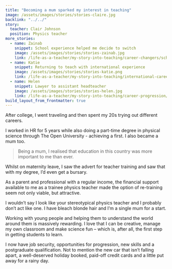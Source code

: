 ```yaml
---
title: "Becoming a mum sparked my interest in teaching"
image: /assets/images/stories/stories-claire.jpg
backlink: "../../"
story:
  teacher: Clair Johnson
  position: Physics teacher
more_stories:
  - name: Zainab
    snippet: School experience helped me decide to switch
    image: /assets/images/stories/stories-zainab.jpg
    link: /life-as-a-teacher/my-story-into-teaching/career-changers/school-experience-helped-me-decide-to-switch
  - name: Katie
    snippet: Returning to teach with international experience
    image: /assets/images/stories/stories-katie.png
    link: /life-as-a-teacher/my-story-into-teaching/international-career-changers/returning-to-teaching-with-international-experience
  - name: Helen
    snippet: Lawyer to assistant headteacher
    image: /assets/images/stories/stories-helen.jpg
    link: /life-as-a-teacher/my-story-into-teaching/career-progression/lawyer-to-assistant-teacher
build_layout_from_frontmatter: true
---
```


After college, I went traveling and then spent my 20s trying out different careers.

I worked in HR for 5 years while also doing a part-time degree in physical science through The Open University - achieving a first. I also became a mum too.

> Being a mum, I realised that education in this country was more important to me than ever.

Whilst on maternity leave, I saw the advert for teacher training and saw that with my degree, I’d even get a bursary.

As a parent and professional with a regular income, the financial support available to me as a trainee physics teacher made the option of re-training seem not only viable, but attractive.

I wouldn’t say I look like your stereotypical physics teacher and I probably don’t act like one. I have bleach blonde hair and I’m a single mum for a start.

Working with young people and helping them to understand the world around them is massively rewarding. I love that I can be creative, manage my own classroom and make science fun – which is, after all, the first step in getting students to learn.

I now have job security, opportunities for progression, new skills and a postgraduate qualification. Not to mention the new car that isn’t falling apart, a well-deserved holiday booked, paid-off credit cards and a little put away for a rainy day.
